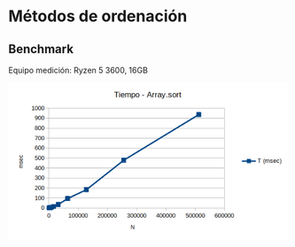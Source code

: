 # Métodos de ordenación

## Benchmark 

Equipo medición: Ryzen 5 3600, 16GB

![Gráfica tiempo](sortBenchmark.png)  

